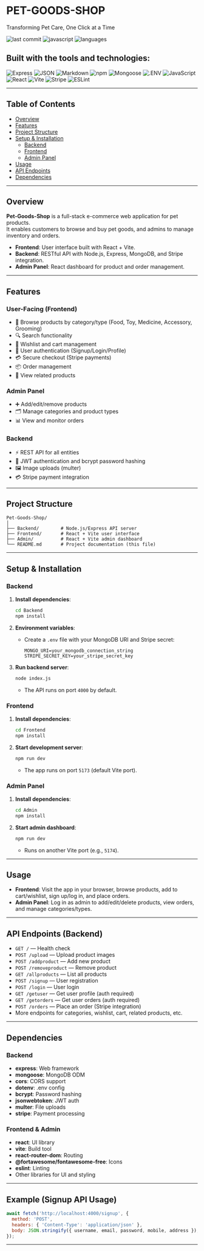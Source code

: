 # PET-GOODS-SHOP

Transforming Pet Care, One Click at a Time

![last commit](https://img.shields.io/github/last-commit/Bladestar1370/Pet-Goods-Shop?style=flat-square)
![javascript](https://img.shields.io/badge/javascript-63.3%25-yellow?style=flat-square)
![languages](https://img.shields.io/github/languages/count/Bladestar1370/Pet-Goods-Shop?style=flat-square)

## Built with the tools and technologies:

![Express](https://img.shields.io/badge/Express-000?logo=express&logoColor=white&style=flat-square)
![JSON](https://img.shields.io/badge/JSON-000?logo=json&logoColor=white&style=flat-square)
![Markdown](https://img.shields.io/badge/Markdown-000?logo=markdown&logoColor=white&style=flat-square)
![npm](https://img.shields.io/badge/npm-CB3837?logo=npm&logoColor=white&style=flat-square)
![Mongoose](https://img.shields.io/badge/Mongoose-880000?logo=mongoose&logoColor=white&style=flat-square)
![.ENV](https://img.shields.io/badge/.ENV-yellow?style=flat-square)
![JavaScript](https://img.shields.io/badge/JavaScript-F7DF1E?logo=javascript&logoColor=black&style=flat-square)
![React](https://img.shields.io/badge/React-61DAFB?logo=react&logoColor=black&style=flat-square)
![Vite](https://img.shields.io/badge/Vite-646CFF?logo=vite&logoColor=white&style=flat-square)
![Stripe](https://img.shields.io/badge/Stripe-635BFF?logo=stripe&logoColor=white&style=flat-square)
![ESLint](https://img.shields.io/badge/ESLint-4B32C3?logo=eslint&logoColor=white&style=flat-square)

---

## Table of Contents

- [Overview](#overview)
- [Features](#features)
- [Project Structure](#project-structure)
- [Setup & Installation](#setup--installation)
  - [Backend](#backend)
  - [Frontend](#frontend)
  - [Admin Panel](#admin-panel)
- [Usage](#usage)
- [API Endpoints](#api-endpoints)
- [Dependencies](#dependencies)

---

## Overview

**Pet-Goods-Shop** is a full-stack e-commerce web application for pet products.  
It enables customers to browse and buy pet goods, and admins to manage inventory and orders.

- **Frontend**: User interface built with React + Vite.
- **Backend**: RESTful API with Node.js, Express, MongoDB, and Stripe integration.
- **Admin Panel**: React dashboard for product and order management.

---

## Features

### User-Facing (Frontend)
- 🛒 Browse products by category/type (Food, Toy, Medicine, Accessory, Grooming)
- 🔍 Search functionality
- 💖 Wishlist and cart management
- 👤 User authentication (Signup/Login/Profile)
- 💳 Secure checkout (Stripe payments)
- 📦 Order management
- 🐾 View related products

### Admin Panel
- ➕ Add/edit/remove products
- 🗂 Manage categories and product types
- 📊 View and monitor orders

### Backend
- ⚡ REST API for all entities
- 🔑 JWT authentication and bcrypt password hashing
- 🖼️ Image uploads (multer)
- 💳 Stripe payment integration

---

## Project Structure

```
Pet-Goods-Shop/
│
├── Backend/        # Node.js/Express API server
├── Frontend/       # React + Vite user interface
├── Admin/          # React + Vite admin dashboard
└── README.md       # Project documentation (this file)
```

---

## Setup & Installation

### Backend

1. **Install dependencies**:
   ```bash
   cd Backend
   npm install
   ```

2. **Environment variables**:
   - Create a `.env` file with your MongoDB URI and Stripe secret:
     ```
     MONGO_URI=your_mongodb_connection_string
     STRIPE_SECRET_KEY=your_stripe_secret_key
     ```

3. **Run backend server**:
   ```bash
   node index.js
   ```
   - The API runs on port `4000` by default.

### Frontend

1. **Install dependencies**:
   ```bash
   cd Frontend
   npm install
   ```

2. **Start development server**:
   ```bash
   npm run dev
   ```
   - The app runs on port `5173` (default Vite port).

### Admin Panel

1. **Install dependencies**:
   ```bash
   cd Admin
   npm install
   ```

2. **Start admin dashboard**:
   ```bash
   npm run dev
   ```
   - Runs on another Vite port (e.g., `5174`).

---

## Usage

- **Frontend**: Visit the app in your browser, browse products, add to cart/wishlist, sign up/log in, and place orders.
- **Admin Panel**: Log in as admin to add/edit/delete products, view orders, and manage categories/types.

---

## API Endpoints (Backend)

- `GET /` — Health check
- `POST /upload` — Upload product images
- `POST /addproduct` — Add new product
- `POST /removeproduct` — Remove product
- `GET /allproducts` — List all products
- `POST /signup` — User registration
- `POST /login` — User login
- `GET /getuser` — Get user profile (auth required)
- `GET /getorders` — Get user orders (auth required)
- `POST /orders` — Place an order (Stripe integration)
- More endpoints for categories, wishlist, cart, related products, etc.

---

## Dependencies

### Backend
- **express**: Web framework
- **mongoose**: MongoDB ODM
- **cors**: CORS support
- **dotenv**: .env config
- **bcrypt**: Password hashing
- **jsonwebtoken**: JWT auth
- **multer**: File uploads
- **stripe**: Payment processing

### Frontend & Admin
- **react**: UI library
- **vite**: Build tool
- **react-router-dom**: Routing
- **@fortawesome/fontawesome-free**: Icons
- **eslint**: Linting
- Other libraries for UI and styling

---

## Example (Signup API Usage)

```javascript
await fetch('http://localhost:4000/signup', {
  method: 'POST',
  headers: { 'Content-Type': 'application/json' },
  body: JSON.stringify({ username, email, password, mobile, address }),
});
```

---

